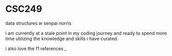 # CSC249

data structures w senpai norris

i am currently at a stale point in my coding journey and ready to spend more time utilizing the knowledge and skills i have curated.

i also love the f1 references *_*